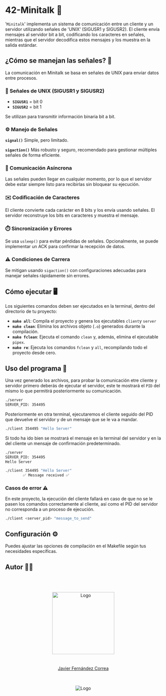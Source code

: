 # 42-Minitalk 📡
'`Minitalk`' implementa un sistema de comunicación entre un cliente y un servidor utilizando señales de 'UNIX' (SIGUSR1 y SIGUSR2). El cliente envía mensajes al servidor bit a bit, codificando los caracteres en señales, mientras que el servidor decodifica estos mensajes y los muestra en la salida estándar.

## ¿Cómo se manejan las señales? 🧠

La comunicación en Minitalk se basa en señales de UNIX para enviar datos entre procesos.

### 📡 Señales de UNIX (SIGUSR1 y SIGUSR2)
- **`SIGUSR1`** = bit 0
- **`SIGUSR2`** = bit 1

Se utilizan para transmitir información binaria bit a bit.

### ⚙️ Manejo de Señales
**`signal()`** Simple, pero limitado.

**`sigaction()`** Más robusto y seguro, recomendado para gestionar múltiples señales de forma eficiente.

### 🔄 Comunicación Asíncrona
Las señales pueden llegar en cualquier momento, por lo que el servidor debe estar siempre listo para recibirlas sin bloquear su ejecución.

### ✉️ Codificación de Caracteres
El cliente convierte cada carácter en 8 bits y los envía usando señales. El servidor reconstruye los bits en caracteres y muestra el mensaje.

### ⏱️ Sincronización y Errores
Se usa `usleep()` para evitar pérdidas de señales. Opcionalmente, se puede implementar un ACK para confirmar la recepción de datos.

### ⚠️ Condiciones de Carrera
Se mitigan usando `sigaction()` con configuraciones adecuadas para manejar señales rápidamente sin errores.

## Cómo ejecutar 🖥️

Los siguientes comandos deben ser ejecutados en la terminal, dentro del directorio de tu proyecto:

- **`make all`**: Compila el proyecto y genera los ejecutables `client`y `server`
- **`make clean`**: Elimina los archivos objeto (`.o`) generados durante la compilación.
- **`make fclean`**: Ejecuta el comando `clean` y, además, elimina el ejecutable `pipex`.
- **`make re`**: Ejecuta los comandos `fclean` y `all`, recompilando todo el proyecto desde cero.

## Uso del programa 🏃

Una vez generado los archivos, para probar la comunicación etre cliente y servidor primero deberás de ejecutar el servidor, este te mostrará el `PID` del mismo lo que permitirá posteriormente su comunicación. 

```sh
./server    
SERVER_PID: 354495
```

Posteriormente en otra terminal, ejecutaremos el cliente seguido del PID que devuelve el servidor y de un mensaje que se le va a mandar.

```sh
./client 354495 "Hello Server"
```
Si todo ha ido bien se mostrará el mensaje en la terminal del servidor  y en la del cliente un mensaje de confirmación predeterminado.

```sh 
./server    
SERVER_PID: 354495
Hello Server
```
```sh
./client 354495 "Hello Server"
        ✅ Message received ✅
```

### Casos de error ⚠️
En este proyecto, la ejecución del cliente fallará en caso de que no se le pasen los comandos correctamente al cliente, así como el PID del servidor no corresponda a un proceso de ejecución.

```sh
./client <server_pid> "message_to_send"
```

## Configuración ⚙️

Puedes ajustar las opciones de compilación en el Makefile según tus necesidades específicas. 

## Autor 👨‍💻
  <br/>
  <br/>
  <br/>

</div>
<div align="center">
  <img src="https://avatars.githubusercontent.com/u/102600920?v=4" alt="Logo" width="200"/>
  <br/>
  <br/>
  <div style="margin: 20px 0 30px;">
  <a href="https://github.com/jfercode">Javier Fernández Correa</a>
  </div>
</div>
  <br/>
<div align="center">
  <img src="https://encrypted-tbn0.gstatic.com/images?q=tbn:ANd9GcTVInHuUPtp3uiEuvF0aYAkFBUzpnr65b2CDA&s" alt="Logo"/>
</div>
<br/>
</div>